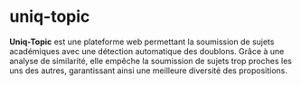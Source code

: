# uniq-topic
**Uniq-Topic** est une plateforme web permettant la soumission de sujets académiques avec une détection automatique des doublons. Grâce à une analyse de similarité, elle empêche la soumission de sujets trop proches les uns des autres, garantissant ainsi une meilleure diversité des propositions.

